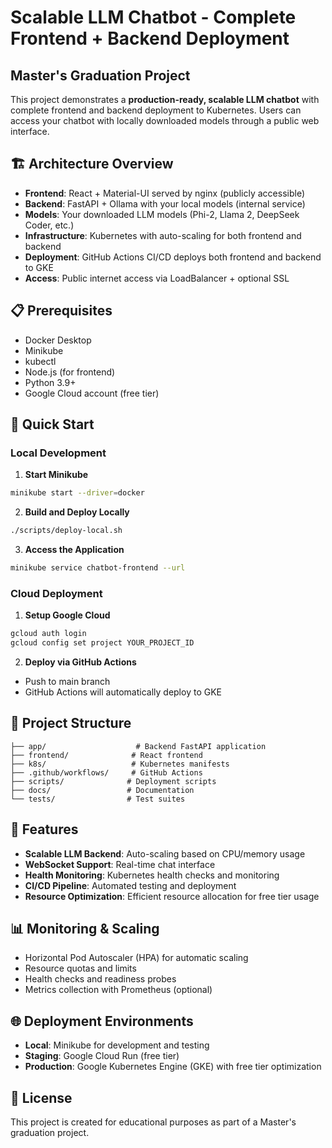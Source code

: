 # Scalable LLM Chatbot - Complete Frontend + Backend Deployment

## Master's Graduation Project

This project demonstrates a **production-ready, scalable LLM chatbot** with complete frontend and backend deployment to Kubernetes. Users can access your chatbot with locally downloaded models through a public web interface.

## 🏗️ Architecture Overview

- **Frontend**: React + Material-UI served by nginx (publicly accessible)
- **Backend**: FastAPI + Ollama with your local models (internal service)
- **Models**: Your downloaded LLM models (Phi-2, Llama 2, DeepSeek Coder, etc.)
- **Infrastructure**: Kubernetes with auto-scaling for both frontend and backend
- **Deployment**: GitHub Actions CI/CD deploys both frontend and backend to GKE
- **Access**: Public internet access via LoadBalancer + optional SSL

## 📋 Prerequisites

- Docker Desktop
- Minikube
- kubectl
- Node.js (for frontend)
- Python 3.9+
- Google Cloud account (free tier)

## 🚀 Quick Start

### Local Development

1. **Start Minikube**
```bash
minikube start --driver=docker
```

2. **Build and Deploy Locally**
```bash
./scripts/deploy-local.sh
```

3. **Access the Application**
```bash
minikube service chatbot-frontend --url
```

### Cloud Deployment

1. **Setup Google Cloud**
```bash
gcloud auth login
gcloud config set project YOUR_PROJECT_ID
```

2. **Deploy via GitHub Actions**
- Push to main branch
- GitHub Actions will automatically deploy to GKE

## 📁 Project Structure

```
├── app/                    # Backend FastAPI application
├── frontend/              # React frontend
├── k8s/                   # Kubernetes manifests
├── .github/workflows/     # GitHub Actions
├── scripts/              # Deployment scripts
├── docs/                 # Documentation
└── tests/                # Test suites
```

## 🔧 Features

- **Scalable LLM Backend**: Auto-scaling based on CPU/memory usage
- **WebSocket Support**: Real-time chat interface
- **Health Monitoring**: Kubernetes health checks and monitoring
- **CI/CD Pipeline**: Automated testing and deployment
- **Resource Optimization**: Efficient resource allocation for free tier usage

## 📊 Monitoring & Scaling

- Horizontal Pod Autoscaler (HPA) for automatic scaling
- Resource quotas and limits
- Health checks and readiness probes
- Metrics collection with Prometheus (optional)

## 🌐 Deployment Environments

- **Local**: Minikube for development and testing
- **Staging**: Google Cloud Run (free tier)
- **Production**: Google Kubernetes Engine (GKE) with free tier optimization

## 📝 License

This project is created for educational purposes as part of a Master's graduation project. 